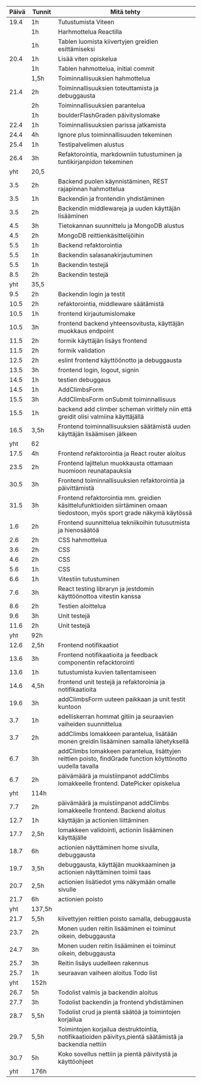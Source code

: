 | Päivä | Tunnit | Mitä tehty |
| ----  | ---- | ---------- |
| 19.4 | 1h | Tutustumista Viteen |
|      | 1h | Harhmottelua Reactilla |
|      | 1h | Tablen luomista kiivertyjen greidien esittämiseksi |
| 20.4 | 1h | Lisää viten opiskelua |
|      | 1h | Tablen hahmottelua, initial commit |
|      | 1,5h | Toiminnallisuuksien hahmottelua |
| 21.4 | 2h | Toiminnallisuuksien toteuttamista ja debuggausta |
|      | 2h | Toiminnallisuuksien parantelua |
|      | 1h | boulderFlashGraden päivityslomake |
| 22.4 | 1h | Toiminnallisuuksien parissa jatkamista |
| 24.4 | 4h | Ignore plus toiminnallisuuden tekeminen |
| 25.4 | 1h | Testipalvelimen alustus  |
| 26.4 | 3h | Refaktorointia, markdowniin tutustuminen ja tuntikirjanpidon tekeminen |
| yht  | 20,5| 
| 3.5 | 2h | Backend puolen käynnistäminen, REST rajapinnan hahmottelua |
| 3.5 | 1h | Backendin ja frontendin yhdistäminen |
| 3.5 | 2h | Backendin middlewareja ja uuden käyttäjän lisääminen |
| 4.5 | 3h | Tietokannan suunnittelu ja MongoDB alustus |
| 4.5 | 2h | MongoDB reittienkäsittelijöihin |
| 5.5 | 1h | Backend refaktorointia |
| 5.5 | 1h | Backendin salasanakirjautuminen |
| 5.5 | 1h | Backendin testejä |
| 8.5 | 2h | Backendin testejä |
| yht  | 35,5| 
| 9.5 | 2h | Backendin login ja testit |
| 10.5 | 2h | refaktorointia, middleware säätämistä |
| 10.5 | 1h | frontend kirjautumislomake |
| 10.5 | 3h | frontend backend yhteensovitusta, käyttäjän muokkaus endpoint |
| 11.5 | 2h | formik käyttäjän lisäys frontend |
| 11.5 | 2h | formik validation |
| 12.5 | 2h | eslint frontend käyttöönotto ja debuggausta |
| 13.5 | 3h | frontend login, logout, signin |
| 14.5 | 1h | testien debuggaus |
| 14.5 | 1h | AddClimbsForm |
| 15.5 | 3h | AddClimbsForm onSubmit toiminnallisuus |
| 15.5 | 1h | backend add climber scheman virittely niin että greidit olisi valmiina käyttäjällä |
| 16.5 | 3,5h | Frontend toiminnallisuuksien säätämistä uuden käyttäjän lisäämisen jälkeen |
| yht | 62 |
| 17.5 | 4h | Frontend refaktorointia ja React router aloitus |
| 23.5 | 2h | Frontend lajittelun muokkausta ottamaan huomioon reunatapauksia |
| 30.5 | 3h | Frontend toiminnallisuuksien refaktorointia ja päivittämistä |
| 31.5 | 3h | Frontend refaktorointia mm. greidien käsittelufunktioiden siirtäminen omaan tiedostoon, myös sport grade näkymä käytössä |
| 1.6 | 2h | Frontend suunnittelua tekniikoihin tutusutmista ja hienosäätöä |
| 2.6 | 2h | CSS hahmottelua |
| 3.6 | 2h | CSS |
| 4.6 | 2h | CSS |
| 5.6 | 1h | CSS |
| 6.6 | 1h | Vitestiin tutustuminen |
| 7.6 | 3h | React testing libraryn ja jestdomin käyttöönottoa vitestin kanssa |
| 8.6 | 2h | Testien aloittelua |
| 9.6 | 3h | Unit testejä |
| 11.6 | 2h | Unit testejä |
| yht | 92h |
| 12.6 | 2,5h | Frontend notifikaatiot |
| 13.6 | 3h | Frontend notifikaatioita ja feedback componentin refacktorointi |
| 13.6 | 1h | tutustumista kuvien tallentamiseen |
| 14.6 | 4,5h | frontend unit testejä ja refaktoroinia ja notifikaatioita|
| 19.6 | 3h | addClimbsForm uuteen paikkaan ja unit testit kuntoon |
| 3.7 | 1h | edelliskerran hommat gitiin ja seuraavien vaiheiden suunnittelua |
| 3.7 | 2h | addClimbs lomakkeen parantelua, lisätään monen greidin lisääminen samalla lähetyksellä|
| 6.7 | 3h | addClimbs lomakkeen parantelua,  lisättyjen reittien poisto, findGrade function köyttönotto uudella tavalla |
| 6.7 | 2h | päivämäärä ja muistiinpanot addClimbs lomakkeelle frontend. DatePicker opiskelua |
| yht | 114h |
| 7.7 | 2h | päivämäärä ja muistiinpanot addClimbs lomakkeelle frontend. Backend aloitus|
| 12.7 | 1h | käyttäjän ja actionien liittäminen |
| 17.7 | 2,5h | lomakkeen validointi, actionin lisääminen käyttäjälle |
| 18.7 | 6h | actionien näyttäminen home sivulla, debuggausta|
| 19.7 | 3,5h | debuggausta, käyttäjän muokkaaminen ja actionien näyttäminen toimii taas|
| 20.7 | 2,5h | actionien lisätiedot yms näkymään omalle sivulle |
| 21.7 | 6h | actionien poisto |
| yht | 137,5h |
| 21.7 | 5,5h | kiivettyjen reittien poisto samalla, debuggausta |
| 23.7 | 2h | Monen uuden reitin lisääminen ei toiminut oikein, debuggausta |
| 24.7 | 3h | Monen uuden reitin lisääminen ei toiminut oikein, debuggausta |
| 25.7 | 3h | Reitin lisäys uudelleen rakennus |
| 25.7 | 1h | seuraavan vaiheen aloitus Todo list |
| yht | 152h |
| 26.7 | 5h | Todolist valmis ja backendin aloitus |
| 27.7 | 3h | Todolist backendin ja frontend yhdistäminen |
| 28.7 | 5,5h | Todolist crud ja pientä säätöä ja toimintojen korjailua |
| 29.7 | 5,5h | Toimintojen korjailua destruktointia, notifikaatioiden päivitys,pientä säätämistä ja backendia nettiin |
| 30.7 | 5h | Koko sovellus nettiin ja pientä päivitystä ja käyttöohjeet |
| yht | 176h |
